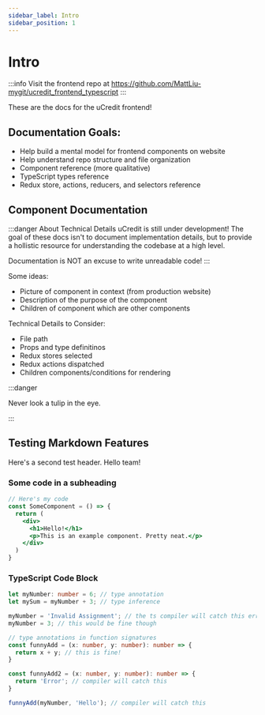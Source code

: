 ```yaml
---
sidebar_label: Intro
sidebar_position: 1
---
```


# Intro

:::info
Visit the frontend repo at https://github.com/MattLiu-mygit/ucredit_frontend_typescript
:::

These are the docs for the uCredit frontend!

## **Documentation Goals**:
  - Help build a mental model for frontend components on website
  - Help understand repo structure and file organization
  - Component reference (more qualitative)
  - TypeScript types reference
  - Redux store, actions, reducers, and selectors reference

## Component Documentation

:::danger About Technical Details
uCredit is still under development! The goal of these docs isn't to document 
implementation details, but to provide a hollistic resource for understanding 
the codebase at a high level.

Documentation is NOT an excuse to write unreadable code!
:::

Some ideas:
  - Picture of component in context (from production website)
  - Description of the purpose of the component
  - Children of component which are other components

Technical Details to Consider:
  - File path
  - Props and type definitinos
  - Redux stores selected
  - Redux actions dispatched
  - Children components/conditions for rendering

:::danger

Never look a tulip in the eye.

:::

## Testing Markdown Features

Here's a second test header. Hello team!

### Some code in a subheading

```jsx title="path/to/some/file.tsx"
// Here's my code
const SomeComponent = () => {
  return (
    <div>
      <h1>Hello!</h1>
      <p>This is an example component. Pretty neat.</p>
    </div>
  )
}
```

### TypeScript Code Block

```typescript
let myNumber: number = 6; // type annotation
let mySum = myNumber + 3; // type inference

myNumber = 'Invalid Assignment'; // the ts compiler will catch this error!
myNumber = 3; // this would be fine though

// type annotations in function signatures
const funnyAdd = (x: number, y: number): number => {
  return x + y; // this is fine!
}

const funnyAdd2 = (x: number, y: number): number => {
  return 'Error'; // compiler will catch this
}

funnyAdd(myNumber, 'Hello'); // compiler will catch this
```
